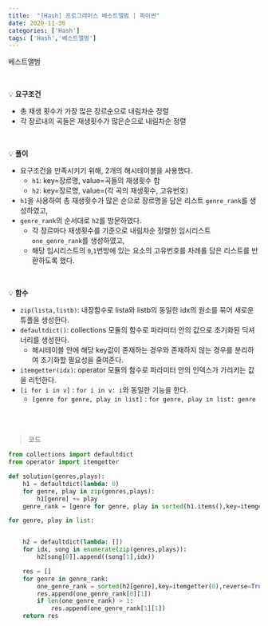 ```yaml
---
title:  "[Hash] 프로그래머스 베스트앨범 | 파이썬"
date: 2020-11-30
categories: ['Hash']
tags: ['Hash','베스트앨범']
---
```


베스트앨범

<br>

:bulb: **요구조건**<br>
- 총 재생 횟수가 가장 많은 장르순으로 내림차순 정렬
- 각 장르내의 곡들은 재생횟수가 많은순으로 내림차순 정렬
<br>

:bulb: **풀이**<br>
- 요구조건을 만족시키기 위해, 2개의 해시테이블을 사용했다.
   - `h1`: key=장르명, value=곡들의 재생횟수 합 
   - `h2`: key=장르명, value=(각 곡의 재생횟수, 고유번호)
- `h1`을 사용하여 총 재생횟수가 많은 순으로 장르명을 담은 리스트 `genre_rank`를 생성하였고,
- `genre_rank`의 순서대로 `h2`를 방문하였다.
   - 각 장르마다 재생횟수를 기준으로 내림차순 정렬한 임시리스트 `one_genre_rank`를 생성하였고,
   - 해당 임시리스트의 `0`,`1`번방에 있는 요소의 고유번호를 차례롤 담은 리스트를 반환하도록 했다.
<br>

:bulb: **함수**<br> 
- `zip(lista,listb)`: 내장함수로 lista와 listb의 동일한 idx의 원소를 묶어 새로운 튜플을 생성한다.
- `defaultdict()`: collections 모듈의 함수로 파라미터 안의 값으로 초기화된 딕셔너리를 생성한다.
   - 해시테이블 안에 해당 key값이 존재하는 경우와 존재하지 않는 경우를 분리하여 초기화할 필요성을 줄여준다.
- `itemgetter(idx)`: operator 모듈의 함수로 파라미터 안의 인덱스가 가리키는 값을 리턴한다.
- `[i for i in v]` : `for i in v: i`와 동일한 기능을 한다.
   - `[genre for genre, play in list]` : `for genre, play in list: genre`


<br>
<br>

> 코드

```python
from collections import defaultdict
from operator import itemgetter

def solution(genres,plays):
    h1 = defaultdict(lambda: 0)
    for genre, play in zip(genres,plays):
        h1[genre] += play
    genre_rank = [genre for genre, play in sorted(h1.items(),key=itemgetter(1),reverse=True)]

for genre, play in list:


    h2 = defaultdict(lambda: [])
    for idx, song in enumerate(zip(genres,plays)):
        h2[song[0]].append((song[1],idx))

    res = []
    for genre in genre_rank:
        one_genre_rank = sorted(h2[genre],key=itemgetter(0),reverse=True)
        res.append(one_genre_rank[0][1])
        if len(one_genre_rank) > 1:
            res.append(one_genre_rank[1][1])
    return res
```

<br>